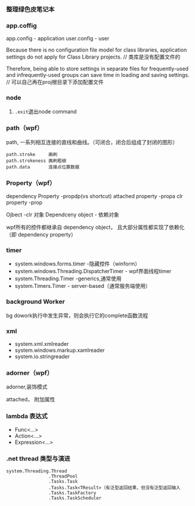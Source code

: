### 整理绿色皮笔记本

### app.coffig

app.config - application
user.config - user

Because there is no configuration file model for class libraries, application settings do not apply for Class Library projects. 
// 类库是没有配置文件的

Therefore, being able to store settings in separate files for frequently-used and infrequently-used groups can save time in loading and saving settings.
// 可以自己再在proj根目录下添加配置文件

### node

1. `.exit`退出node  command

### path（wpf）

path, 一系列相互连接的直线和曲线。（可闭合，闭合后组成了封闭的图形）

```
path.stroke     画刷
path.strokeness 画刷粗细
path.data       连接点位置数据
```

### Property（wpf）

dependency Property     -propdp(vs shortcut)
attached property       -propa
clr property            -prop

Ojbect      -clr 对象
Dependceny object - 依赖对象

wpf所有的控件都继承自 dependency object， 且大部分属性都实现了依赖化（即 dependency property）


### timer

- system.windows.forms.timer  -隐藏控件（winform）
- system.windows.Threading.DispatcherTimer - wpf界面线程timer
- system.Threading.Timer -generics,通常使用
- system.Timers.Timer - server-based（通常服务端使用）

### background Worker

bg dowork执行中发生异常，则会执行它的complete函数流程

### xml

- system.xml.xmlreader
- system.windows.markup.xamlreader
- system.io.stringreader

### adorner（wpf）

adorner,装饰模式

attached， 附加属性

### lambda 表达式

- Func<...>
- Action<...>
- Expression<...>

### .net thread 类型与演进
```
system.Threading.Thread
                .ThreadPool
                .Tasks.Task
                .Tasks.Task<TResult>（有泛型返回结果，但没有泛型返回输入
                .Tasks.TaskFactory
                .Tasks.TaskScheduler
```                